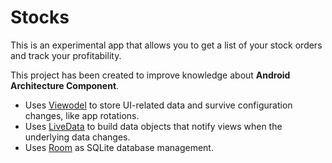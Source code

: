 # Stocks
This is an experimental app that allows you to get a list of your stock orders and track your profitability.

This project has been created to improve knowledge about **Android Architecture Component**.
- Uses [Viewodel](https://developer.android.com/topic/libraries/architecture/viewmodel) to store UI-related data and survive configuration changes, like app rotations.
- Uses [LiveData](https://developer.android.com/topic/libraries/architecture/livedata) to build data objects that notify views when the underlying data changes.
- Uses [Room](https://developer.android.com/topic/libraries/architecture/room) as SQLite database management.
